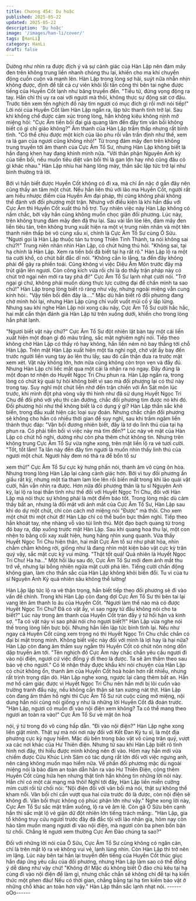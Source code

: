 ```yaml
---
title: Chương 454: Dụ hoặc
published: 2025-05-22
updated: 2025-05-22
description: 'Dụ hoặc'
image: '/images/han-li/cover/'
tags: [HanLi]
category: HanLi
draft: false
---
```


Dường như nhìn ra được địch ý và sự cảnh giác của Hàn Lập
nên đám mây đen trên không trung liền nhanh chóng thu lại, khiến
cho ma khí chuyển động cuồn cuộn và mạnh lên.
Hàn Lập trong lòng sợ hãi, suýt nữa nhẫn nhịn không được, định
để tất cả cự viên khôi lỗi tấn công thì bên tai nghe được tiếng của
Huyền Cốt lạnh như băng truyền đến.
"Tiểu tử, đừng vọng động ra tay. Hắn chỉ thị uy ra oai với ngươi
mà thôi, không thực sự động sát cơ đâu. Trước tiên xem tên
nghịch đồ này tìm ngươi có mục đích gì rồi mới nói tiếp!"
Lời nói của Huyền Cốt làm Hàn Lập ngẩn ra, lập tức thanh tỉnh
trở lại.
Sau khi khống chế được cảm xúc trong lòng, hắn không kiêu
không nịnh mở miệng hỏi:
"Cực Âm tiền bối đại giá quang lâm đến đây tìm vãn bối không
biết có gì chỉ giáo không?"
Âm thanh của Hàn Lập trầm thấp nhưng rất bình tĩnh.
"Có thể chịu được một kích của lão phu rồi vẫn trấn định như thế,
xem ra lá gan của ngươi cũng không nhỏ!" Từ trong đám mây đen
trên không trung truyền tới âm thanh của Cực Âm Tổ Sư, nhưng
Hàn Lập không biết là hắn đang khen hay đang khinh mình nữa.
"Với thân phận Nguyên Anh kỳ của tiền bối, nếu muốn tiêu diệt
vãn bối thì lá gan lớn hay nhỏ cũng đâu có gì khác nhau." Hàn
Lập nhíu hai hàng lông mày, thần sắc lập tức trở lại như bình
thường trả lời.

Bởi vì hắn biết được Huyền Cốt không có đi xa, mà chỉ ẩn nặc ở
gần đây nên cũng thấy an tâm một chút.
Nếu hắn liên thủ với lão ma Huyền Cốt, người rất am hiểu nhược
điểm của Huyền Âm đại pháp, thì cũng không phải không thể
đánh với đối phương một trận. Nhưng với điều kiện là khi hắn đấu
với Cực Âm thì Huyền Cốt xuất thủ hỗ trợ. Tuy nhiên việc này
Hàn Lập không có nắm chắc, bởi vậy hắn cũng không muốn chọc
giận đối phương.
Lúc này, trên không trung đám mây đen đã thu lại.
Sau vài lần lóe lên, đám mây đen liền tiêu tán, trên không trung
xuất hiện ra một vị trung niên nhân và một tên thanh niên thấp bé
vô cùng xấu xí, chính là Cực Âm Tổ Sư cùng Ô Sửu.
"Ngươi gọi là Hàn Lập thuộc tán tu trong Thiên Tinh Thành, ta nói
không sai chứ?!" Trung niên nhân nhìn Hàn Lập, có chút hứng thú
hỏi.
"Không sai, tại hạ chính là Hàn Lập. Xem ra tiền bối đã biết tại hạ
rất rõ." Hàn Lập lộ ra một tia cười khổ, có chút bất đắc dĩ nói.
"Không cần lo lắng, ta đến đây không phải để gây ra phiền toái.
Cũng không vì việc Diệu Âm Môn trước đây mà trút giận lên
ngươi. Còn công kích vừa rồi chỉ là do thấy trận pháp này có chút
trở ngại nên mới ra tay phá đi!" Cực Âm Tổ Sư lạnh nhạt cười nói.
"Trở ngại gì chứ, không phải muốn dùng thực lực cường đại để
chấn mình ta sao chứ!" Hàn Lập trong lòng biết rõ ràng như vậy,
nhưng ngoài miệng vẫn cung kính hỏi:.
"Vậy tiền bối đến đây là…."
Mặc dù hắn biết rõ đối phương đang chờ mình hỏi lại, nhưng Hàn
Lập cũng chỉ vuốt vuốt mũi cố ý lấp lửng.
Nhưng sau khi nghe Hàn Lập nói xong câu này, Cực Âm Tổ Sư
cười hắc hắc, hai mắt cẩn thận đánh giá Hàn Lập từ trên xuống
dưới, khiến cho trong lòng hắn phát lạnh.

"Ngươi biết vật này chứ?" Cực Âm Tổ Sư đột nhiên lật bàn tay
một cái liền xuất hiện một đoạn gì đó màu trắng, sắc mặt nghiêm
nghị nói.
Tiếp theo không chờ Hàn Lập có thấy rõ hay không, hắn liền ném
nó bay thẳng tới chỗ Hàn Lập.
Trên mặt Hàn Lập xuất hiện một tia nghi ngờ, chờ vật ấy bay đến
trước người liền vung tay áo lên thu lấy, sau đó cẩn thận đưa ra
trước mặt xem xét.
Vật này không lớn, hơn nữa cũng không còn trọn vẹn và đầy đủ.
Nhưng Hàn Lập chỉ liếc mắt qua một cái là nhận ra nó ngay.
Đây đúng là một đoạn tơ nhện do Huyết Ngọc Tri Chu phun ra.
Hàn Lập ngẩn ra, trong lòng có chút kỳ quái tự hỏi không biết vì
sao mà đối phương lại có thứ này trong tay. Suy nghĩ một chút
liền nhớ đến trận chiến với Ẩn Sát môn lúc trước, khi mình đột
phá vòng vây thì hình như đã sử dụng Huyết Ngọc Tri Chu để đối
phó với yêu thi cản đường, chắc đối phương tìm được nó khi đó.
Đối phương hỏi như thế không biết là có dụng ý gì? Hàn Lập thần
sắc khẽ biến, trong đầu xuất hiện các loại suy đoán.
Nhưng chắc chắn đối phương sẽ không cho hắn có nhiều thời
gian để suy nghĩ, sau khi trầm ngâm liền thành thực đáp:
"Vãn bối đương nhiên biết, đây là tơ do linh thú của tại hạ phun ra.
Có phải tiền bối vì việc này mà tìm đến?"
Lúc này vẻ mặt của Hàn Lập có chút hồ nghi, dường như còn pha
thêm chút không tin.
Nhưng trên không trung Cực Âm Tổ Sư vừa nghe xong, trên mặt
liền lộ ra vẻ tươi cười.
"Tốt, tốt lắm! Ta lần này đến đây tìm ngươi là muốn nhìn thấy linh
thú của ngươi một chút. Ngươi hãy đem nó thả ra để bổn tổ sư

xem thử!" Cực Âm Tổ Sư cực kỳ hưng phấn nói, thanh âm vô
cùng ôn hòa.
Nhưng trong lòng Hàn Lập lại càng cảnh giác hơn.
Bởi vì tuy đối phương ẩn giấu rất kỹ, nhưng một tia tham lam lóe
lên rồi biến mất trong khi lão quái vật cười, hắn vẫn nhìn ra được.
Hơn nữa đối phương thân là tu sĩ Nguyên Anh kỳ, lại lộ ra loại
thần tình như thế đối với Huyết Ngọc Tri Chu, đối với Hàn Lập mà
nói thực sự không phải là một điềm báo tốt.
Trong lòng mặc dù cảm thấy bất an, nhưng là đối mặt với ánh mắt
của Cực Âm Tổ Sư, Hàn Lập sau khi do dự một chút, chỉ còn
cách mở miệng nói "Được" mà thôi.
Cho xem một chút thì một chút đi! Hàn Lập chỉ có thể buồn bực
thầm nghĩ.
Tiếp theo hắn khoát tay, nhẹ nhàng vỗ vào túi linh thú.
Một đạo bạch quang từ trong đó bay ra, đáp xuống trước mặt Hàn
Lập.
Sau khi quang hoa thu lại, một con nhện to bằng cối xay xuất
hiện, hung hăng nhìn xung quanh.
Vừa thấy Huyết Ngọc Tri Chu hiện thân, hai mắt Cực Âm tổ sư
như phát hỏa, nhìn chằm chằm không rời, giống như là đang nhìn
một kiện bảo vật cực kỳ trân quý vậy, sắc mặt cực kỳ vui mừng.
"Thật tốt quá! Quả nhiên là Huyết Ngọc Tri Chu! Ha ha…"
Một hồi lâu sau đó, Cực Âm Tổ Sư mới đem ánh mắt thu trở về,
nhưng lại bỗng nhiên ngửa mặt cười phá lên.
Tiếng cười chấn động không gian, làm cho thần sắc của Hàn Lập
không khỏi biến đổi.
Tu vi của tu sĩ Nguyên Anh Kỳ quả nhiên sâu không thể lường!

Hàn Lập lập tức lộ ra vẻ thận trọng, hắn biết tiếp theo đối phương
sẽ đi vào vấn đề chính.
Trong khi Hàn Lập còn đang đợi Cực Âm Tổ Sư thì bên tai lại
vang lên âm thanh lo âu của Huyền Cốt.
"Ngươi làm thế nào mà có được Huyết Ngọc Tri Chu? Đã có vật
ấy, vì sao ngay từ đầu không nói cho ta biết?" Lúc này trong âm
thanh của Huyền Cốt tràn đầy ý tứ hối hận và kinh sợ.
"Ta có vật này vì sao phải nói cho ngươi biết?!" Hàn Lập vừa nghe
nói thế trong lòng liền bực bội.
Nhưng hắn liền lập tức bình tĩnh lại. Nếu như ngay cả Huyền Cốt
cũng xem trọng nó thì Huyết Ngọc Tri Chu chắc chắn có đại bí
mật trong mình. Không biết việc này đối với mình là lợi hay là hại
nữa?
Hàn Lập còn đang âm thầm suy ngẫm thì Huyền Cốt có chút nôn
nóng dồn dập truyền âm tới.
"Tên nghịch đồ Cực Âm này chắc chắn yêu cầu ngươi đi vào nội
điện, ngươi cứ việc đồng ý đi theo là được. Ta sẽ âm thầm theo
sau bảo vệ cho ngươi." Có lẽ nhận thấy được khẩu khí nói chuyện
của Hàn Lập có chút không ổn, thanh âm của Huyền Cốt hoà
hoãn hơn rất nhiều, nhưng rất trịnh trọng dặn dò.
Hàn Lập nghe xong, ngược lại càng thêm bất an.
Hắn mơ hồ cảm giác được vì Huyết Ngọc Tri Chu nên hắn mới bị
lôi cuốn vào trường tranh đấu này, nếu không cẩn thận sẽ tan
xương nát thịt.
Hàn Lập còn đang âm thầm hồ nghi thì Cực Âm Tổ Sư rút cuộc
cũng mở miệng, nội dung hắn nói cũng nói giống y như là những
lời Huyền Cốt đã đoán trước.
"Hàn Lập, ngươi có muốn đi vào nội điện xem không? Ta có thể
mang theo ngươi an toàn ra vào!" Cực Âm Tổ Sư vẻ mặt ôn hoà

nói, ý tứ trong đó vô cùng hấp dẫn.
"Đi vào nội điện?" Hàn Lập nghe xong liền giật mình.
Thật sự mà nói nơi này đối với Kết Đan Kỳ tu sĩ, là một địa
phương cực kỳ nguy hiểm.
Mặc dù bên trong bảo vật vô cùng trân quý, vượt xa các nơi khác
của Hư Thiên điện.
Nhưng từ sau khi Hàn Lập biết rõ tình hình nơi đây, thì hiểu được
mình không nên đi vào.
Hôm nay hắn mới vừa chiếm được Cửu Khúc Linh Sâm có tác
dụng rất lớn đối với việc ngưng anh, nên càng không muốn mạo
hiểm nữa.
Về phần đối phương mặc dù ngoài miệng nói là bảo đảm an toàn
dẫn hắn ra vào Hư Thiên Điện, cộng thêm Huyền Cốt cũng hứa
hẹn nhưng thật tình hắn không tin những lời nói này.
Hắn chỉ có một cái mạng mà thôi!
Nghĩ tới đây, Hàn Lập liền miễn cưỡng mỉm cười rồi từ chối nói:
"Nội điện đối với vãn bối mà nói, thật sự không thể kham nổi. Vãn
bối chỉ cần vượt qua hai cửa trước đó là được, còn nội điện sẽ
không đi. Vãn bối thực không có phúc phận lớn như vậy."
Nghe xong lời này, Cực Âm Tổ Sư sắc mặt trầm xuống, lộ ra vẻ
âm lệ.
Còn gã Ô Sửu bên cạnh hắn thì sắc mặt lộ vẻ giận dữ đột nhiên
lớn tiếng trách mắng:.
"Hàn Lập, gia tổ không truy cứu ngươi trước đây đã đắc tội với lão
nhân gia, hôm nay còn hảo tâm muốn mang ngươi đi vào nội
điện, mà ngươi còn ba phen bốn bận từ chối. Chẳng lẽ ngươi xem
thường Cực Âm Đảo chúng ta sao?"

Đối với những lời nói của Ô Sửu, Cực Âm Tổ Sư cũng không có
ngăn cản, chỉ là trên mặt lộ ra vẻ không vui vẻ, lạnh lùng nhìn.
Còn Hàn Lập thì trở nên im lặng.
Lúc này bên tai hắn lại truyền đến tiếng của Huyền Cốt thúc giục
hắn đáp ứng yêu cầu của đối phương, nhưng Hàn Lập làm sao
có thể đồng ý dễ dàng như vậy chứ!
"Không đi! Mặc dù không biết Ô đảo chủ kêu tại hạ cùng đi vào
nội điện để làm gì, nhưng chắc chắn sẽ không chỉ để tại hạ kiến
thức một phen đâu! Nếu có thời gian, chẳng bằng tại hạ tìm kiếm
bảo vật ở những chỗ khác an toàn hơn vậy." Hàn Lập thần sắc
lạnh nhạt nói.
------oOo------
